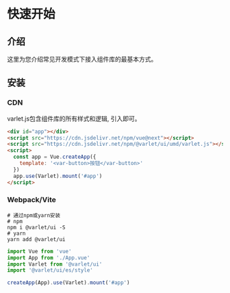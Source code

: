 # 快速开始

## 介绍

这里为您介绍常见开发模式下接入组件库的最基本方式。

## 安装

### CDN
varlet.js包含组件库的所有样式和逻辑, 引入即可。

```html
<div id="app"></div>
<script src="https://cdn.jsdelivr.net/npm/vue@next"></script>
<script src="https://cdn.jsdelivr.net/npm/@varlet/ui/umd/varlet.js"></script>
<script>
  const app = Vue.createApp({
    template: '<var-button>按钮</var-button>'
  })
  app.use(Varlet).mount('#app')
</script>
```

### Webpack/Vite
```shell
# 通过npm或yarn安装
# npm
npm i @varlet/ui -S
# yarn
yarn add @varlet/ui
```

```js
import Vue from 'vue'
import App from './App.vue'
import Varlet from '@varlet/ui'
import '@varlet/ui/es/style'

createApp(App).use(Varlet).mount('#app')
```